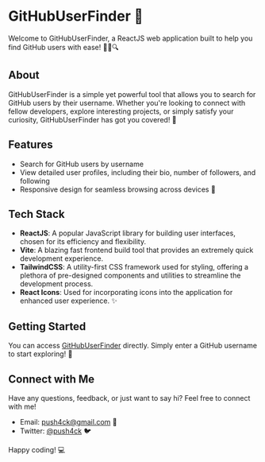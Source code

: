 # GitHubUserFinder 🌟

Welcome to GitHubUserFinder, a ReactJS web application built to help you find GitHub users with ease! 👨‍💻🔍

## About
GitHubUserFinder is a simple yet powerful tool that allows you to search for GitHub users by their username. Whether you're looking to connect with fellow developers, explore interesting projects, or simply satisfy your curiosity, GitHubUserFinder has got you covered! 🚀

## Features
- Search for GitHub users by username
- View detailed user profiles, including their bio, number of followers, and following
- Responsive design for seamless browsing across devices 📱

## Tech Stack
- **ReactJS**: A popular JavaScript library for building user interfaces, chosen for its efficiency and flexibility.
- **Vite**: A blazing fast frontend build tool that provides an extremely quick development experience.
- **TailwindCSS**: A utility-first CSS framework used for styling, offering a plethora of pre-designed components and utilities to streamline the development process.
- **React Icons**: Used for incorporating icons into the application for enhanced user experience. ✨

## Getting Started
You can access [GitHubUserFinder](https://github-user-hunt.netlify.app) directly. Simply enter a GitHub username to start exploring! 🚪

## Connect with Me
Have any questions, feedback, or just want to say hi? Feel free to connect with me!
- Email: [push4ck@gmail.com](mailto:push4ck@gmail.com) 📧
- Twitter: [@push4ck](https://twitter.com/push4ck) 🐦

Happy coding! 💻
